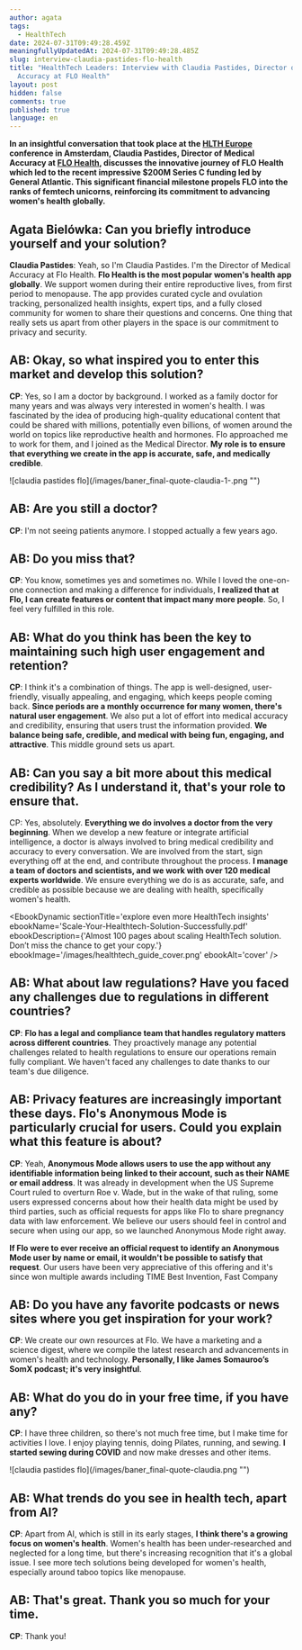```yaml
---
author: agata
tags:
  - HealthTech
date: 2024-07-31T09:49:28.459Z
meaningfullyUpdatedAt: 2024-07-31T09:49:28.485Z
slug: interview-claudia-pastides-flo-health
title: "HealthTech Leaders: Interview with Claudia Pastides, Director of Medical
  Accuracy at FLO Health"
layout: post
hidden: false
comments: true
published: true
language: en
---
```

**In an insightful conversation that took place at the [HLTH Europe](https://europe.hlth.com/) conference in Amsterdam, Claudia Pastides, Director of Medical Accuracy at [FLO Health](https://flo.health/), discusses the innovative journey of FLO Health which led to the recent impressive $200M Series C funding led by General Atlantic. This significant financial milestone propels FLO into the ranks of femtech unicorns, reinforcing its commitment to advancing women's health globally.**

## Agata Bielówka: Can you briefly introduce yourself and your solution?

**Claudia Pastides**: Yeah, so I'm Claudia Pastides. I'm the Director of Medical Accuracy at Flo Health. **Flo Health is the most popular women's health app globally**. We support women during their entire reproductive lives, from first period to menopause. The app provides curated cycle and ovulation tracking, personalized health insights, expert tips, and a fully closed community for women to share their questions and concerns. One thing that really sets us apart from other players in the space is our commitment to privacy and security.

## AB: Okay, so what inspired you to enter this market and develop this solution?

**CP**: Yes, so I am a doctor by background. I worked as a family doctor for many years and was always very interested in women's health. I was fascinated by the idea of producing high-quality educational content that could be shared with millions, potentially even billions, of women around the world on topics like reproductive health and hormones. Flo approached me to work for them, and I joined as the Medical Director. **My role is to ensure that everything we create in the app is accurate, safe, and medically credible**.

<div className="image">![claudia pastides flo](/images/baner_final-quote-claudia-1-.png "")</div>

## AB: Are you still a doctor?

**CP**: I'm not seeing patients anymore. I stopped actually a few years ago.

## AB: Do you miss that?

**CP**: You know, sometimes yes and sometimes no. While I loved the one-on-one connection and making a difference for individuals, **I realized that at Flo, I can create features or content that impact many more people**. So, I feel very fulfilled in this role.

## AB: What do you think has been the key to maintaining such high user engagement and retention?

**CP**: I think it's a combination of things. The app is well-designed, user-friendly, visually appealing, and engaging, which keeps people coming back. **Since periods are a monthly occurrence for many women, there's natural user engagement**. We also put a lot of effort into medical accuracy and credibility, ensuring that users trust the information provided. **We balance being safe, credible, and medical with being fun, engaging, and attractive**. This middle ground sets us apart.

## AB: Can you say a bit more about this medical credibility? As I understand it, that's your role to ensure that.

CP: Yes, absolutely. **Everything we do involves a doctor from the very beginning**. When we develop a new feature or integrate artificial intelligence, a doctor is always involved to bring medical credibility and accuracy to every conversation. We are involved from the start, sign everything off at the end, and contribute throughout the process. **I manage a team of doctors and scientists, and we work with over 120 medical experts worldwide**. We ensure everything we do is as accurate, safe, and credible as possible because we are dealing with health, specifically women's health.

<EbookDynamic sectionTitle='explore even more HealthTech insights' ebookName='Scale-Your-Healthtech-Solution-Successfully.pdf' ebookDescription={'Almost 100 pages about scaling HealthTech solution. Don’t miss the chance to get your copy.'} ebookImage='/images/healthtech_guide_cover.png' ebookAlt='cover' />

## AB: What about law regulations? Have you faced any challenges due to regulations in different countries?

**CP**: **Flo has a legal and compliance team that handles regulatory matters across different countries**. They proactively manage any potential challenges related to health regulations to ensure our operations remain fully compliant. We haven't faced any challenges to date thanks to our team's due diligence.

## AB: Privacy features are increasingly important these days. Flo's Anonymous Mode is particularly crucial for users. Could you explain what this feature is about?

**CP**: Yeah, **Anonymous Mode allows users to use the app without any identifiable information being linked to their account, such as their NAME or email address**. It was already in development when the US Supreme Court ruled to overturn Roe v. Wade, but in the wake of that ruling, some users expressed concerns about how their health data might be used by third parties, such as official requests for apps like Flo to share pregnancy data with law enforcement. We believe our users should feel in control and secure when using our app, so we launched Anonymous Mode right away.

**If Flo were to ever receive an official request to identify an Anonymous Mode user by name or email, it wouldn't be possible to satisfy that request**. Our users have been very appreciative of this offering and it's since won multiple awards including TIME Best Invention, Fast Company

## AB: Do you have any favorite podcasts or news sites where you get inspiration for your work?

**CP**: We create our own resources at Flo. We have a marketing and a science digest, where we compile the latest research and advancements in women's health and technology. **Personally, I like James Somauroo’s SomX podcast; it's very insightful**.

## AB: What do you do in your free time, if you have any?

**CP**: I have three children, so there's not much free time, but I make time for activities I love. I enjoy playing tennis, doing Pilates, running, and sewing. **I started sewing during COVID** and now make dresses and other items.

<div className="image">![claudia pastides flo](/images/baner_final-quote-claudia.png "")</div>

## AB: What trends do you see in health tech, apart from AI?

**CP**: Apart from AI, which is still in its early stages, **I think there's a growing focus on women's health**. Women's health has been under-researched and neglected for a long time, but there's increasing recognition that it's a global issue. I see more tech solutions being developed for women's health, especially around taboo topics like menopause.

## AB: That's great. Thank you so much for your time.

**CP**: Thank you!